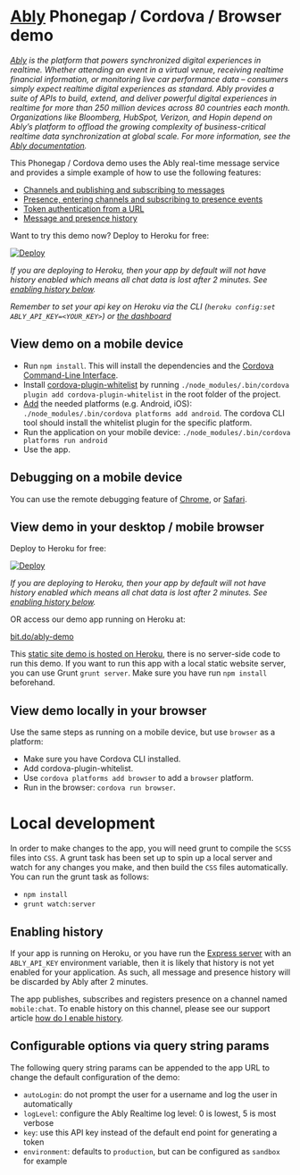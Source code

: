 # [Ably](https://www.ably.io) Phonegap / Cordova / Browser demo

_[Ably](https://ably.com) is the platform that powers synchronized digital experiences in realtime. Whether attending an event in a virtual venue, receiving realtime financial information, or monitoring live car performance data – consumers simply expect realtime digital experiences as standard. Ably provides a suite of APIs to build, extend, and deliver powerful digital experiences in realtime for more than 250 million devices across 80 countries each month. Organizations like Bloomberg, HubSpot, Verizon, and Hopin depend on Ably’s platform to offload the growing complexity of business-critical realtime data synchronization at global scale. For more information, see the [Ably documentation](https://ably.com/documentation)._


This Phonegap / Cordova demo uses the Ably real-time message service and provides a simple example of how to use the following features:

* [Channels and publishing and subscribing to messages](https://www.ably.io/documentation/realtime/channels-messages)
* [Presence, entering channels and subscribing to presence events](https://www.ably.io/documentation/realtime/presence)
* [Token authentication from a URL](https://www.ably.io/documentation/general/authentication)
* [Message and presence history](https://www.ably.io/documentation/realtime/history)

Want to try this demo now? Deploy to Heroku for free:

[![Deploy](https://www.herokucdn.com/deploy/button.svg)](https://heroku.com/deploy)

_If you are deploying to Heroku, then your app by default will not have history enabled which means all chat data is lost after 2 minutes. See [enabling history below](#enabling-history)._

_Remember to set your api key on Heroku via the CLI (`heroku config:set ABLY_API_KEY=<YOUR_KEY>`) or [the dashboard](https://devcenter.heroku.com/articles/config-vars)_

## View demo on a mobile device

* Run `npm install`. This will install the dependencies and the [Cordova Command-Line Interface](https://cordova.apache.org/docs/en/5.1.1/guide_cli_index.md.html#The%2520Command-Line%2520Interface).
* Install [cordova-plugin-whitelist](https://github.com/apache/cordova-plugin-whitelist) by running `./node_modules/.bin/cordova plugin add cordova-plugin-whitelist` in the root folder of the project.
* [Add](https://cordova.apache.org/docs/en/5.1.1/guide_cli_index.md.html#The%20Command-Line%20Interface_add_platforms) the needed platforms (e.g. Android, iOS): `./node_modules/.bin/cordova platforms add android`.
The cordova CLI tool should install the whitelist plugin for the specific platform.
* Run the application on your mobile device: `./node_modules/.bin/cordova platforms run android`
* Use the app.

## Debugging on a mobile device

You can use the remote debugging feature of [Chrome](https://developer.chrome.com/devtools/docs/remote-debugging), or [Safari](https://developer.apple.com/safari/tools/).

## View demo in your desktop / mobile browser

Deploy to Heroku for free:

[![Deploy](https://www.herokucdn.com/deploy/button.svg)](https://heroku.com/deploy)

_If you are deploying to Heroku, then your app by default will not have history enabled which means all chat data is lost after 2 minutes. See [enabling history below](#enabling-history)._

OR access our demo app running on Heroku at:

[bit.do/ably-demo](http://bit.do/ably-demo)

This [static site demo is hosted on Heroku](http://ably-phonegap-cordova-demo.herokuapp.com/), there is no server-side code to run this demo. If you want to run this app with a local static website server, you can use Grunt `grunt server`.  Make sure you have run `npm install` beforehand.

## View demo locally in your browser

Use the same steps as running on a mobile device, but use `browser` as a platform:

* Make sure you have Cordova CLI installed.
* Add cordova-plugin-whitelist.
* Use `cordova platforms add browser` to add a `browser` platform.
* Run in the browser: `cordova run browser`.

# Local development

In order to make changes to the app, you will need grunt to compile the `SCSS` files into `CSS`.
A grunt task has been set up to spin up a local server and watch for any changes you make, and then build the `CSS` files automatically.
You can run the grunt task as follows:

* `npm install`
* `grunt watch:server`

## Enabling history

If your app is running on Heroku, or you have run the [Express server](./server.js) with an `ABLY_API_KEY` environment variable, then it is likely that history is not yet enabled for your application. As such, all message and presence history will be discarded by Ably after 2 minutes.

The app publishes, subscribes and registers presence on a channel named `mobile:chat`. To enable history on this channel, please see our support article [how do I enable history](https://support.ably.io/solution/articles/3000058707-how-do-i-enable-history-my-messages-are-not-being-stored-for-longer-than-a-few-minutes-).

## Configurable options via query string params

The following query string params can be appended to the app URL to change the default configuration of the demo:

* `autoLogin`: do not prompt the user for a username and log the user in automatically
* `logLevel`: configure the Ably Realtime log level: 0 is lowest, 5 is most verbose
* `key`: use this API key instead of the default end point for generating a token
* `environment`: defaults to `production`, but can be configured as `sandbox` for example
